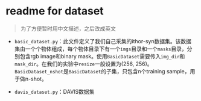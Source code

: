 # readme for dataset
> 为了方便暂时用中文描述，之后改成英文

- `basic_dataset.py`：此文件定义了我们自己采集的ithor-syn数据集。该数据集由一个个物体组成，每个物体目录下有一个`imgs`目录和一个`masks`目录，分别包含rgb image和binary mask。使用`BasicDataset`需要传入`img_dir`和`mask_dir`。在我们的实验中`resize`一般设置为(256, 256)。`BasicDataset_nshot`是`BasicDataset`的子集，只包含n个training sample，用于做n-shot。

- `davis_dataset.py`：DAVIS数据集